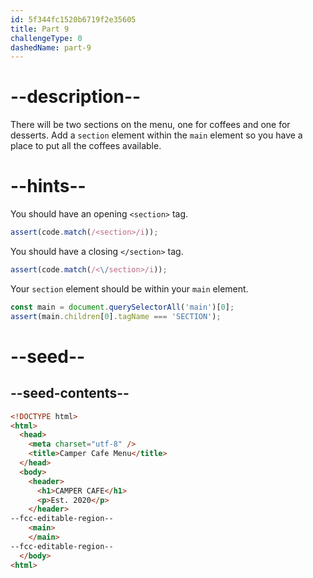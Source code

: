 ```yaml
---
id: 5f344fc1520b6719f2e35605
title: Part 9
challengeType: 0
dashedName: part-9
---
```


# --description--

There will be two sections on the menu, one for coffees and one for desserts. Add a `section` element within the `main` element so you have a place to put all the coffees available.

# --hints--

You should have an opening `<section>` tag.

```js
assert(code.match(/<section>/i));
```

You should have a closing `</section>` tag.

```js
assert(code.match(/<\/section>/i));
```

Your `section` element should be within your `main` element.

```js
const main = document.querySelectorAll('main')[0];
assert(main.children[0].tagName === 'SECTION');
```

# --seed--

## --seed-contents--

```html
<!DOCTYPE html>
<html>
  <head>
    <meta charset="utf-8" />
    <title>Camper Cafe Menu</title>
  </head>
  <body>
    <header>
      <h1>CAMPER CAFE</h1>
      <p>Est. 2020</p>
    </header>
--fcc-editable-region--
    <main>
    </main>
--fcc-editable-region--
  </body>
<html>
```

